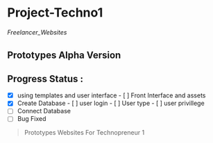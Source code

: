 # Project-Techno1
###### Freelancer_Websites
## Prototypes Alpha Version 
## Progress Status :
* [x] using templates and user interface
		- [ ] Front Interface and assets
* [x] Create Database
		- [ ] user login 
		- [ ] User type 
		- [ ] user privillege  
* [ ] Connect Database 
* [ ] Bug Fixed
>  Prototypes Websites 
 For Technopreneur 1 
